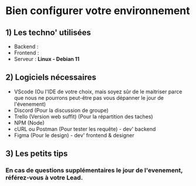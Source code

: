 # Bien configurer votre environnement

## 1) Les techno' utilisées
- Backend :
- Frontend :
- Serveur : **Linux - Debian 11**

## 2) Logiciels nécessaires
- VScode (Ou l'IDE de votre choix, mais soyez sûr de le maitriser parce que nous ne pourrons peut-être pas vous dépanner le jour de l'évenement)
- Discord (Pour la discussion de groupe)
- Trello (Version web suffit) (Pour la répartition des taches)
- NPM (Node)
- cURL ou Postman (Pour tester les requête) - dev' backend
- Figma (Pour le design) - dev' frontend & designer

## 3) Les petits tips

### En cas de questions supplémentaires le jour de l'evenement, référez-vous à votre Lead.